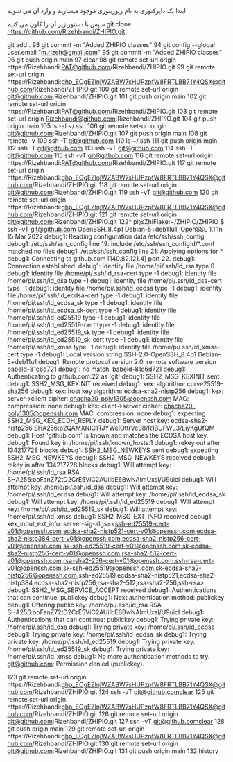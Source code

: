 ابتدا یک دایرکتوری به نام رپوزیتوری موجود میسازیم و وارد آن می شویم

سپس با دستور زیر آن را کلون می کنیم
git clone https://github.com/Rizehbandi/ZHIPIO.git






















git add .
   93  git commit -m "Added ZHIPIO classes"
   94  git config --global user.email "m.rizeh@gmail.com"
   95  git commit -m "Added ZHIPIO classes"
   96  git push origin main
   97  clear
   98  git remote set-url origin https://Rizehbandi:PAT@github.com/Rizehbandi/ZHIPIO.git
   99  git remote set-url origin https://Rizehbandi: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@github.com/Rizehbandi/ZHIPIO.git
  100  git remote set-url origin git@github.com:Rizehbandi/ZHIPIO.git
  101  git push origin main
  102  git remote set-url origin https://Rizehbandi:PAT@github.com/Rizehbandi/ZHIPIO.git
  103  git remote set-url origin Rizehbandi@github.com:Rizehbandi/ZHIPIO.git
  104  git push origin main
  105  ls -al ~/.ssh
  106  git remote set-url origin git@github.com:Rizehbandi/ZHIPIO.git
  107  git push origin main
  108  git remote -v
  109  ssh -T git@github.com
  110  ls  ~/.ssh
  111  git push origin main
  112  ssh -T git@github.com
  113  ssh -vT git@github.com
  114  ssh -T git@github.com
  115  ssh -vT git@github.com
  116  git remote set-url origin https://Rizehbandi:PAT@github.com/Rizehbandi/ZHIPIO.git
  117  git remote set-url origin https://Rizehbandi: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@github.com/Rizehbandi/ZHIPIO.git
  118  git remote set-url origin git@github.com:Rizehbandi/ZHIPIO.git
  119  ssh -vT git@github.com
  120  git remote set-url origin https://Rizehbandi: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@github.com/Rizehbandi/ZHIPIO.git
  121  git remote set-url origin git@github.com:Rizehbandi/ZHIPIO.git
  122* 
pi@ZhiFlake:~/ZHIPIO/ZHIPIO $ ssh -vT git@github.com
OpenSSH_8.4p1 Debian-5+deb11u1, OpenSSL 1.1.1n  15 Mar 2022
debug1: Reading configuration data /etc/ssh/ssh_config
debug1: /etc/ssh/ssh_config line 19: include /etc/ssh/ssh_config.d/*.conf matched no files
debug1: /etc/ssh/ssh_config line 21: Applying options for *
debug1: Connecting to github.com [140.82.121.4] port 22.
debug1: Connection established.
debug1: identity file /home/pi/.ssh/id_rsa type 0
debug1: identity file /home/pi/.ssh/id_rsa-cert type -1
debug1: identity file /home/pi/.ssh/id_dsa type -1
debug1: identity file /home/pi/.ssh/id_dsa-cert type -1
debug1: identity file /home/pi/.ssh/id_ecdsa type -1
debug1: identity file /home/pi/.ssh/id_ecdsa-cert type -1
debug1: identity file /home/pi/.ssh/id_ecdsa_sk type -1
debug1: identity file /home/pi/.ssh/id_ecdsa_sk-cert type -1
debug1: identity file /home/pi/.ssh/id_ed25519 type -1
debug1: identity file /home/pi/.ssh/id_ed25519-cert type -1
debug1: identity file /home/pi/.ssh/id_ed25519_sk type -1
debug1: identity file /home/pi/.ssh/id_ed25519_sk-cert type -1
debug1: identity file /home/pi/.ssh/id_xmss type -1
debug1: identity file /home/pi/.ssh/id_xmss-cert type -1
debug1: Local version string SSH-2.0-OpenSSH_8.4p1 Debian-5+deb11u1
debug1: Remote protocol version 2.0, remote software version babeld-81c6d721
debug1: no match: babeld-81c6d721
debug1: Authenticating to github.com:22 as 'git'
debug1: SSH2_MSG_KEXINIT sent
debug1: SSH2_MSG_KEXINIT received
debug1: kex: algorithm: curve25519-sha256
debug1: kex: host key algorithm: ecdsa-sha2-nistp256
debug1: kex: server->client cipher: chacha20-poly1305@openssh.com MAC: <implicit> compression: none
debug1: kex: client->server cipher: chacha20-poly1305@openssh.com MAC: <implicit> compression: none
debug1: expecting SSH2_MSG_KEX_ECDH_REPLY
debug1: Server host key: ecdsa-sha2-nistp256 SHA256:p2QAMXNIC1TJYWeIOttrVc98/R1BUFWu3/LiyKgUfQM
debug1: Host 'github.com' is known and matches the ECDSA host key.
debug1: Found key in /home/pi/.ssh/known_hosts:1
debug1: rekey out after 134217728 blocks
debug1: SSH2_MSG_NEWKEYS sent
debug1: expecting SSH2_MSG_NEWKEYS
debug1: SSH2_MSG_NEWKEYS received
debug1: rekey in after 134217728 blocks
debug1: Will attempt key: /home/pi/.ssh/id_rsa RSA SHA256:ooFanZ72tD2CrE5ViC2AUiIbE6BwNAImUxsl/U9uicI
debug1: Will attempt key: /home/pi/.ssh/id_dsa 
debug1: Will attempt key: /home/pi/.ssh/id_ecdsa 
debug1: Will attempt key: /home/pi/.ssh/id_ecdsa_sk 
debug1: Will attempt key: /home/pi/.ssh/id_ed25519 
debug1: Will attempt key: /home/pi/.ssh/id_ed25519_sk 
debug1: Will attempt key: /home/pi/.ssh/id_xmss 
debug1: SSH2_MSG_EXT_INFO received
debug1: kex_input_ext_info: server-sig-algs=<ssh-ed25519-cert-v01@openssh.com,ecdsa-sha2-nistp521-cert-v01@openssh.com,ecdsa-sha2-nistp384-cert-v01@openssh.com,ecdsa-sha2-nistp256-cert-v01@openssh.com,sk-ssh-ed25519-cert-v01@openssh.com,sk-ecdsa-sha2-nistp256-cert-v01@openssh.com,rsa-sha2-512-cert-v01@openssh.com,rsa-sha2-256-cert-v01@openssh.com,ssh-rsa-cert-v01@openssh.com,sk-ssh-ed25519@openssh.com,sk-ecdsa-sha2-nistp256@openssh.com,ssh-ed25519,ecdsa-sha2-nistp521,ecdsa-sha2-nistp384,ecdsa-sha2-nistp256,rsa-sha2-512,rsa-sha2-256,ssh-rsa>
debug1: SSH2_MSG_SERVICE_ACCEPT received
debug1: Authentications that can continue: publickey
debug1: Next authentication method: publickey
debug1: Offering public key: /home/pi/.ssh/id_rsa RSA SHA256:ooFanZ72tD2CrE5ViC2AUiIbE6BwNAImUxsl/U9uicI
debug1: Authentications that can continue: publickey
debug1: Trying private key: /home/pi/.ssh/id_dsa
debug1: Trying private key: /home/pi/.ssh/id_ecdsa
debug1: Trying private key: /home/pi/.ssh/id_ecdsa_sk
debug1: Trying private key: /home/pi/.ssh/id_ed25519
debug1: Trying private key: /home/pi/.ssh/id_ed25519_sk
debug1: Trying private key: /home/pi/.ssh/id_xmss
debug1: No more authentication methods to try.
git@github.com: Permission denied (publickey).

  123  git remote set-url origin https://Rizehbandi: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@github.com/Rizehbandi/ZHIPIO.git
  124  ssh -vT git@github.comclear
  125  git remote set-url origin https://Rizehbandi: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@github.com/Rizehbandi/ZHIPIO.git
  126  git remote set-url origin git@github.com:Rizehbandi/ZHIPIO.git
  127  ssh -vT git@github.comclear
  128  git push origin main
  129  git remote set-url origin https://Rizehbandi: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@github.com/Rizehbandi/ZHIPIO.git
  130  git remote set-url origin git@github.com:Rizehbandi/ZHIPIO.git
  131  git push origin main
  132  history


